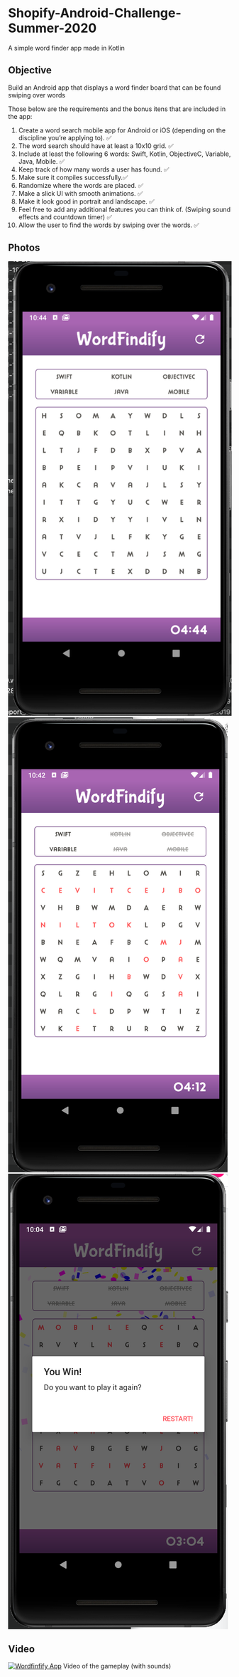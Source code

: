 # Shopify-Android-Challenge-Summer-2020
A simple word finder app made in Kotlin

## Objective

Build an Android app that displays a word finder board that can be found swiping over words

Those below are the requirements and the bonus itens that are included in the app:

1. Create a word search mobile app for Android or iOS (depending on the discipline you’re applying to). :white_check_mark:
2. The word search should have at least a 10x10 grid. :white_check_mark:
3. Include at least the following 6 words: Swift, Kotlin, ObjectiveC, Variable, Java, Mobile. :white_check_mark:
4. Keep track of how many words a user has found. :white_check_mark:
5. Make sure it compiles successfully.:white_check_mark:
6. Randomize where the words are placed. :white_check_mark:
7. Make a slick UI with smooth animations. :white_check_mark:
8. Make it look good in portrait and landscape. :white_check_mark:
9. Feel free to add any additional features you can think of. (Swiping sound effects and countdown timer) :white_check_mark:
10. Allow the user to find the words by swiping over the words. :white_check_mark:

## Photos
![](doc/nowords.png)
![](doc/somewords.png)
![](doc/win.png)

## Video
[![Wordfinfify App](https://i9.ytimg.com/vi/hVZBYuBC-_I/mqdefault.jpg?time=1579493509699&sqp=CJjQlPEF&rs=AOn4CLDgJS_nIT5YwTPGkWNfrqSr-oc4Gw)](https://youtu.be/hVZBYuBC-_I "Wordfinfify App")
Video of the gameplay (with sounds)

